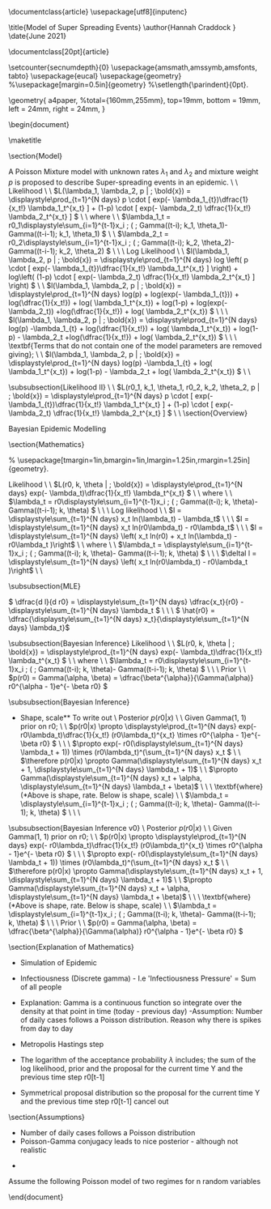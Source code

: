 \documentclass{article}
\usepackage[utf8]{inputenc}

\title{Model of Super Spreading Events}
\author{Hannah Craddock }
\date{June 2021}

\documentclass[20pt]{article}

\setcounter{secnumdepth}{0}
\usepackage{amsmath,amssymb,amsfonts, tabto}
\usepackage{eucal}
\usepackage{geometry}
%\usepackage[margin=0.5in]{geometry}
%\setlength{\parindent}{0pt}.

 \geometry{
 a4paper,
 %total={160mm,255mm},
 top=19mm,
 bottom = 19mm,
 left = 24mm,
 right = 24mm,
 }


\begin{document}

\maketitle

\section{Model}

A Poisson Mixture model with unknown rates $\lambda_1$ and $\lambda_2$ and mixture weight $p$ is proposed to describe Super-spreading events in an epidemic. 
\\
\\
Likelihood
\\
\\
 $L(\lambda_1, \lambda_2, p | \; \bold{x}) = \displaystyle\prod_{t=1}^{N days} p \cdot [ exp(- \lambda_1_{t})\dfrac{1}{x_t!} \lambda_1_t^{x_t} ]   +  (1-p) \cdot [ exp(- \lambda_2_t) \dfrac{1}{x_t!} \lambda_2_t^{x_t} ] $
\\
\\
where
\\
\\
$\lambda_1_t = r0_1\displaystyle\sum_{i=1}^{t-1}x_i \; ( \; Gamma((t-i); k_1, \theta_1)- Gamma((t-i-1); k_1, \theta_1) $
\\
\\
$\lambda_2_t = r0_2\displaystyle\sum_{i=1}^{t-1}x_i \; ( \; Gamma((t-i); k_2, \theta_2)- Gamma((t-i-1); k_2, \theta_2) $
\\
\\
\\
Log Likelihood
\\
\\
 $l(\lambda_1, \lambda_2, p | \; \bold{x}) = \displaystyle\prod_{t=1}^{N days} log \left( p \cdot [ exp(- \lambda_1_{t})\dfrac{1}{x_t!} \lambda_1_t^{x_t} ] \right)  +  log\left( (1-p) \cdot [ exp(- \lambda_2_t) \dfrac{1}{x_t!} \lambda_2_t^{x_t} ] \right) $
\\
\\
 $l(\lambda_1, \lambda_2, p | \; \bold{x}) = \displaystyle\prod_{t=1}^{N days} log(p) + log(exp(- \lambda_1_{t})) + log(\dfrac{1}{x_t!}) + log( \lambda_1_t^{x_t})  +  log(1-p) + log(exp(- \lambda_2_t))  +log(\dfrac{1}{x_t!}) + log( \lambda_2_t^{x_t}) $
\\
\\
\\
 $l(\lambda_1, \lambda_2, p | \; \bold{x}) = \displaystyle\prod_{t=1}^{N days} log(p) -\lambda_1_{t} + log(\dfrac{1}{x_t!}) + log( \lambda_1_t^{x_t})  +  log(1-p) - \lambda_2_t  +log(\dfrac{1}{x_t!}) + log( \lambda_2_t^{x_t}) $
\\
\\
\\
\textbf{Terms that do not contain one of the model parameters are removed giving};
\\
\\
 $l(\lambda_1, \lambda_2, p | \; \bold{x}) = \displaystyle\prod_{t=1}^{N days} log(p) -\lambda_1_{t} + log( \lambda_1_t^{x_t})  +  log(1-p) - \lambda_2_t + log( \lambda_2_t^{x_t}) $
\\
\\

\subsubsection{Likelihood II}
\\
\\
 $L(r0_1, k_1, \theta_1, r0_2, k_2, \theta_2, p | \; \bold{x}) = \displaystyle\prod_{t=1}^{N days} p \cdot [ exp(- \lambda_1_{t})\dfrac{1}{x_t!} \lambda_1_t^{x_t} ]   +  (1-p) \cdot [ exp(- \lambda_2_t) \dfrac{1}{x_t!} \lambda_2_t^{x_t} ] $
\\
\\
\section{Overview}

Bayesian Epidemic Modelling

\section{Mathematics}

 
% \usepackage[tmargin=1in,bmargin=1in,lmargin=1.25in,rmargin=1.25in]{geometry}.
 

Likelihood
\\
\\
 $L(r0, k, \theta | \; \bold{x}) = \displaystyle\prod_{t=1}^{N days} exp(- \lambda_t)\dfrac{1}{x_t!} \lambda_t^{x_t} $
\\
\\
where
\\
\\
$\lambda_t = r0\displaystyle\sum_{i=1}^{t-1}x_i \; ( \; Gamma((t-i); k, \theta)- Gamma((t-i-1); k, \theta) $
\\
\\
\\
Log likelihood
\\
\\
$l = \displaystyle\sum_{t=1}^{N days} x_t ln(\lambda_t) - \lambda_t$
\\
\\
\\
$l = \displaystyle\sum_{t=1}^{N days} x_t ln(r0\lambda_t) - r0\lambda_t$
\\
\\
\\
$l = \displaystyle\sum_{t=1}^{N days} \left( x_t ln(r0) +  x_t ln(\lambda_t) - r0\lambda_t )\right$
\\
\\
where
\\
\\
$\lambda_t = \displaystyle\sum_{i=1}^{t-1}x_i \; ( \; Gamma((t-i); k, \theta)- Gamma((t-i-1); k, \theta) $
\\
\\
\\
$\deltal l = \displaystyle\sum_{t=1}^{N days} \left( x_t ln(r0\lambda_t) - r0\lambda_t )\right$
\\
\\

\subsubsection{MLE}

$ \dfrac{d l}{d r0} = \displaystyle\sum_{t=1}^{N days}  \dfrac{x_t}{r0} - \displaystyle\sum_{t=1}^{N days} \lambda_t $
\\
\\
\\
$ \hat{r0} =  \dfrac{\displaystyle\sum_{t=1}^{N days} x_t}{\displaystyle\sum_{t=1}^{N days} \lambda_t}$

\subsubsection{Bayesian Inference}
Likelihood
\\
\\
 $L(r0, k, \theta | \; \bold{x}) = \displaystyle\prod_{t=1}^{N days} exp(- \lambda_t)\dfrac{1}{x_t!} \lambda_t^{x_t} $
\\
\\
where
\\
\\
$\lambda_t = r0\displaystyle\sum_{i=1}^{t-1}x_i \; ( \; Gamma((t-i); k, \theta)- Gamma((t-i-1); k, \theta) $
\\
\\
\\
Prior
\\
\\
$p(r0) = Gamma(\alpha, \beta) = \dfrac{\beta^{\alpha}}{\Gamma(\alpha)} r0^{\alpha - 1}e^{- \beta r0} $


\subsubsection{Bayesian Inference}
- Shape, scale** To write out 
\\
Posterior $p(r0|x)$
\\
\\
Given Gamma(1, 1) prior on r0;
\\
\\
 $p(r0|x) \propto  \displaystyle\prod_{t=1}^{N days} exp(- r0\lambda_t)\dfrac{1}{x_t!} (r0\lambda_t)^{x_t} \times r0^{\alpha - 1}e^{- \beta r0} $
\\
\\
\\
$\propto exp(- r0(\displaystyle\sum_{t=1}^{N days}  \lambda_t + 1)) \times (r0\lambda_t)^\(\sum_{t=1}^{N days} x_t $
\\
\\
$\therefore p(r0|x) \propto Gamma(\displaystyle\sum_{t=1}^{N days} x_t + 1, \displaystyle\sum_{t=1}^{N days} \lambda_t + 1)$
\\
\\
$\propto Gamma(\displaystyle\sum_{t=1}^{N days} x_t + \alpha, \displaystyle\sum_{t=1}^{N days} \lambda_t + \beta)$
\\
\\
\\
\textbf{where} (*Above is shape, rate. Below is shape, scale)
\\
\\
$\lambda_t = \displaystyle\sum_{i=1}^{t-1}x_i \; ( \; Gamma((t-i); k, \theta)- Gamma((t-i-1); k, \theta) $
\\
\\
\\



\subsubsection{Bayesian Inference v0}
\\
Posterior $p(r0|x)$
\\
\\
Given Gamma(1, 1) prior on r0;
\\
\\
 $p(r0|x) \propto  \displaystyle\prod_{t=1}^{N days} exp(- r0\lambda_t)\dfrac{1}{x_t!} (r0\lambda_t)^{x_t} \times r0^{\alpha - 1}e^{- \beta r0} $
\\
\\
\\
$\propto exp(- r0(\displaystyle\sum_{t=1}^{N days}  \lambda_t + 1)) \times (r0\lambda_t)^\(\sum_{t=1}^{N days} x_t $
\\
\\
$\therefore p(r0|x) \propto Gamma(\displaystyle\sum_{t=1}^{N days} x_t + 1, \displaystyle\sum_{t=1}^{N days} \lambda_t + 1)$
\\
\\
$\propto Gamma(\displaystyle\sum_{t=1}^{N days} x_t + \alpha, \displaystyle\sum_{t=1}^{N days} \lambda_t + \beta)$
\\
\\
\\
\textbf{where} (*Above is shape, rate. Below is shape, scale)
\\
\\
$\lambda_t = \displaystyle\sum_{i=1}^{t-1}x_i \; ( \; Gamma((t-i); k, \theta)- Gamma((t-i-1); k, \theta) $
\\
\\
\\
Prior
\\
\\
$p(r0) = Gamma(\alpha, \beta) = \dfrac{\beta^{\alpha}}{\Gamma(\alpha)} r0^{\alpha - 1}e^{- \beta r0} $


\section{Explanation of Mathematics}

- Simulation of Epidemic
- Infectiousness (Discrete gamma) - I.e 'Infectiousness Pressure' = Sum of all people
- Explanation: Gamma is a continuous function so integrate over the density at that point in time (today - previous day)
-Assumption: Number of daily cases follows a Poisson distribution. Reason why there is spikes from day to day
  
- Metropolis Hastings step
- The logarithm of the acceptance probability $\lambda$ includes; the sum of the log likelihood, prior and the proposal for the current time Y and the previous time step r0[t-1]

- Symmetrical proposal distribution so the proposal for the current time Y and the previous time step r0[t-1] cancel out

\section{Assumptions}
- Number of daily cases follows a Poisson distribution
- Poisson-Gamma conjugacy leads to nice posterior - although not realistic

*
Assume the following Poisson model of two regimes for
n random variables

\end{document}

